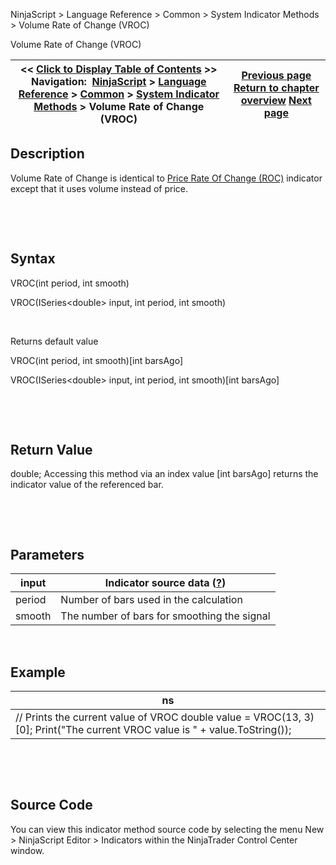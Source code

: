 ﻿


NinjaScript \> Language Reference \> Common \> System Indicator Methods \> Volume Rate of Change (VROC)






















Volume Rate of Change (VROC)







| \<\< [Click to Display Table of Contents](volume_rate_of_change_vroc.md) \>\> **Navigation:**     [NinjaScript](ninjascript-1.md) \> [Language Reference](language_reference_wip-1.md) \> [Common](common-1.md) \> [System Indicator Methods](indicators-1.md) \> Volume Rate of Change (VROC) | [Previous page](volume_oscillator-1.md) [Return to chapter overview](indicators-1.md) [Next page](volume_up_down-1.md) |
| --- | --- |











## Description


Volume Rate of Change is identical to [Price Rate Of Change (ROC)](rate_of_change_roc-1.md) indicator except that it uses volume instead of price.


 


 


## Syntax


VROC(int period, int smooth)  

VROC(ISeries\<double\> input, int period, int smooth)


 


Returns default value  

VROC(int period, int smooth)\[int barsAgo]  

VROC(ISeries\<double\> input, int period, int smooth)\[int barsAgo]


 


 


## Return Value


double; Accessing this method via an index value \[int barsAgo] returns the indicator value of the referenced bar.


 


 


## Parameters




| input | Indicator source data ([?](valid_input_data_for_indicator-1.md)) |
| --- | --- |
| period | Number of bars used in the calculation |
| smooth | The number of bars for smoothing the signal |



 


## 


## Example




| ns |
| --- |
| // Prints the current value of VROC double value \= VROC(13, 3)\[0]; Print("The current VROC value is " \+ value.ToString()); |



 


 


## Source Code


You can view this indicator method source code by selecting the menu New \> NinjaScript Editor \> Indicators within the NinjaTrader Control Center window.








